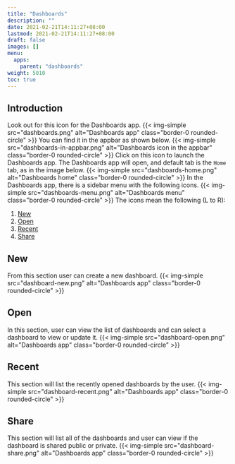 ```yaml
---
title: "Dashboards"
description: ""
date: 2021-02-21T14:11:27+08:00
lastmod: 2021-02-21T14:11:27+08:00
draft: false
images: []
menu:
  apps:
    parent: "dashboards"
weight: 5010
toc: true
---
```


## Introduction

Look out for this icon for the Dashboards app.
{{< img-simple src="dashboards.png" alt="Dashboards app" class="border-0 rounded-circle" >}}
You can find it in the appbar as shown below.
{{< img-simple src="dashboards-in-appbar.png" alt="Dashboards icon in the appbar" class="border-0 rounded-circle" >}}
Click on this icon to launch the Dashboards app. The Dashboards app will open, and default tab is the `Home` tab, as in the image below.
{{< img-simple src="dashboards-home.png" alt="Dashboards home" class="border-0 rounded-circle" >}}
In the Dashboards app, there is a sidebar menu with the following icons.
{{< img-simple src="dashboards-menu.png" alt="Dashboards menu" class="border-0 rounded-circle" >}}
The icons mean the following (L to R):

  1. [New](#new)
  1. [Open](#open)
  1. [Recent](#recent)
  1. [Share](#share)

## New

From this section user can create a new dashboard.
{{< img-simple src="dashboard-new.png" alt="Dashboards app" class="border-0 rounded-circle" >}}

## Open

In this section, user can view the list of dashboards and can select a dashboard to view or update it.
{{< img-simple src="dashboard-open.png" alt="Dashboards app" class="border-0 rounded-circle" >}}

## Recent

This section will list the recently opened dashboards by the user.
{{< img-simple src="dashboard-recent.png" alt="Dashboards app" class="border-0 rounded-circle" >}}

## Share
This section will list all of the dashboards and user can view if the dashboard is shared public or private.
{{< img-simple src="dashboard-share.png" alt="Dashboards app" class="border-0 rounded-circle" >}}
